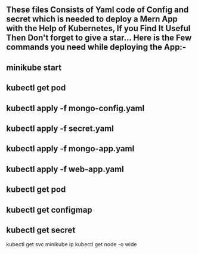 These files Consists of Yaml code of Config and secret which is needed to deploy a Mern App with the Help of Kubernetes,
If you Find It Useful Then Don't forget to give a star...
Here is the Few commands you need while deploying the App:-
------------------------------------------------------------
minikube start
--------------
kubectl get pod
---------------
kubectl apply -f mongo-config.yaml
----------------------------------
kubectl apply -f secret.yaml
----------------------------------
kubectl apply -f mongo-app.yaml
----------------------------------
kubectl apply -f web-app.yaml
----------------------------------
kubectl get pod
----------------------------------
kubectl get configmap
----------------------------------
kubectl get secret
---------------------------------
kubectl get svc
minikube ip
kubectl get node -o wide


